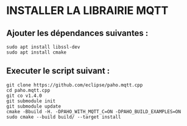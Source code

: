 # INSTALLER LA LIBRAIRIE MQTT

## Ajouter les dépendances suivantes :

```
sudo apt install libssl-dev
sudo apt install cmake
```


## Executer le script suivant :

```
git clone https://github.com/eclipse/paho.mqtt.cpp
cd paho.mqtt.cpp
git co v1.4.0
git submodule init
git submodule update
cmake -Bbuild -H. -DPAHO_WITH_MQTT_C=ON -DPAHO_BUILD_EXAMPLES=ON
sudo cmake --build build/ --target install
```